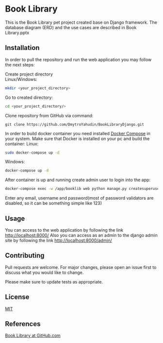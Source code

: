 # Book Library
This is the Book Library pet project created base on Django framework.
The database diagram (ERD) and the use cases are described in Book Library.pptx

## Installation
In order to pull the repository and run the web application you may follow the next steps:

Create project directory\
Linux/Windows:
```bash
mkdir <your_project_directory>
```
Go to created directory:
```bash
cd <your_project_directory/>
```
Clone repository from GitHub via command:
```github
git clone https://github.com/DmytroYahudin/BookLibraryDjango.git
```
In order to build docker container you need installed [Docker Compose](https://docs.docker.com/compose/gettingstarted/) in your system.
Make sure that Docker is installed on your pc and build the container:
Linux:
```bash
sudo docker-compose up -d
```
Windows:
```bash
docker-compose up -d
```

After container is up and running create admin user to login into the app:
```bash
docker-compose exec -w /app/booklib web python manage.py createsuperuser
```
Enter any email, username and password(most of password validators are disabled, so it can be something simple like 123)

## Usage

You can access to the web application by following the link [http://localhost:8000/](http://localhost:8000/)
Also you can access as an admin to the django admin site by following the link [http://localhost:8000/admin/](http://localhost:8000/admin/)

## Contributing
Pull requests are welcome. For major changes, please open an issue first to discuss what you would like to change.

Please make sure to update tests as appropriate.

## License
[MIT](https://choosealicense.com/licenses/mit/)

## References
[Book Library at GitHub.com](https://github.com/DmytroYahudin/BookLibraryDjango/)
